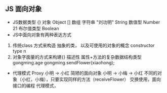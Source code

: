 ## JS 面向对象
   - JS数据类型
   {} 对象 Object
   [] 数组
   字符串 "刘功明" String
   数值型 Number 21
   布尔值类型 Boolean
   - JS中面向对象有两种表达方式
   1. 传统class 方式来构造
   抽象的类， 以及可使用的对象的概念 constructor type n
   2. 对象字面量的方式来构建{} 描述性 
   属性+方法的复杂数据结构类型
   gongming.age gongming.sendFlower(xiaohong);
   - 代理模式 Proxy
   小明 -> 小红 简陋的面向对象
   小明 -> 小梅 -> 小红 
   不同的对象（小红，小梅），只要实现同样的方法（receiveFlower）
   交换使用，面向接口的编程
   代理模式，